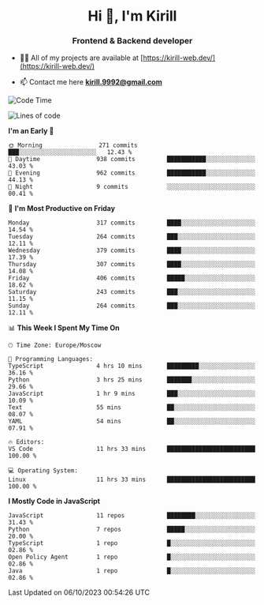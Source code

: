 <h1 align="center">Hi 👋, I'm Kirill</h1>
<h3 align="center">Frontend & Backend developer</h3>

- 👨‍💻 All of my projects are available at [https://kirill-web.dev/](https://kirill-web.dev/)

- 📫 Contact me here **kirill.9992@gmail.com**











<!--START_SECTION:waka-->
![Code Time](http://img.shields.io/badge/Code%20Time-1%2C464%20hrs%207%20mins-blue)

![Lines of code](https://img.shields.io/badge/From%20Hello%20World%20I%27ve%20Written-3.4%20million%20lines%20of%20code-blue)

**I'm an Early 🐤** 

```text
🌞 Morning                271 commits         ███░░░░░░░░░░░░░░░░░░░░░░   12.43 % 
🌆 Daytime                938 commits         ███████████░░░░░░░░░░░░░░   43.03 % 
🌃 Evening                962 commits         ███████████░░░░░░░░░░░░░░   44.13 % 
🌙 Night                  9 commits           ░░░░░░░░░░░░░░░░░░░░░░░░░   00.41 % 
```
📅 **I'm Most Productive on Friday** 

```text
Monday                   317 commits         ████░░░░░░░░░░░░░░░░░░░░░   14.54 % 
Tuesday                  264 commits         ███░░░░░░░░░░░░░░░░░░░░░░   12.11 % 
Wednesday                379 commits         ████░░░░░░░░░░░░░░░░░░░░░   17.39 % 
Thursday                 307 commits         ████░░░░░░░░░░░░░░░░░░░░░   14.08 % 
Friday                   406 commits         █████░░░░░░░░░░░░░░░░░░░░   18.62 % 
Saturday                 243 commits         ███░░░░░░░░░░░░░░░░░░░░░░   11.15 % 
Sunday                   264 commits         ███░░░░░░░░░░░░░░░░░░░░░░   12.11 % 
```


📊 **This Week I Spent My Time On** 

```text
🕑︎ Time Zone: Europe/Moscow

💬 Programming Languages: 
TypeScript               4 hrs 10 mins       █████████░░░░░░░░░░░░░░░░   36.16 % 
Python                   3 hrs 25 mins       ███████░░░░░░░░░░░░░░░░░░   29.66 % 
JavaScript               1 hr 9 mins         ███░░░░░░░░░░░░░░░░░░░░░░   10.09 % 
Text                     55 mins             ██░░░░░░░░░░░░░░░░░░░░░░░   08.07 % 
YAML                     54 mins             ██░░░░░░░░░░░░░░░░░░░░░░░   07.91 % 

🔥 Editors: 
VS Code                  11 hrs 33 mins      █████████████████████████   100.00 % 

💻 Operating System: 
Linux                    11 hrs 33 mins      █████████████████████████   100.00 % 
```

**I Mostly Code in JavaScript** 

```text
JavaScript               11 repos            ████████░░░░░░░░░░░░░░░░░   31.43 % 
Python                   7 repos             █████░░░░░░░░░░░░░░░░░░░░   20.00 % 
TypeScript               1 repo              █░░░░░░░░░░░░░░░░░░░░░░░░   02.86 % 
Open Policy Agent        1 repo              █░░░░░░░░░░░░░░░░░░░░░░░░   02.86 % 
Java                     1 repo              █░░░░░░░░░░░░░░░░░░░░░░░░   02.86 % 
```




 Last Updated on 06/10/2023 00:54:26 UTC
<!--END_SECTION:waka-->
